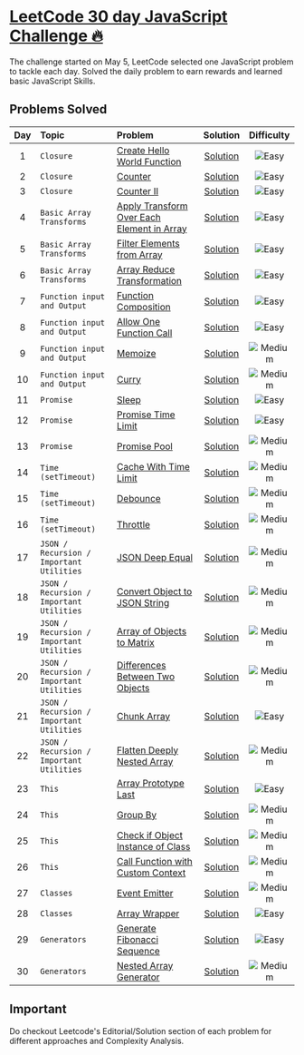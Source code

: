 # [LeetCode 30 day JavaScript Challenge 🔥](https://leetcode.com/discuss/study-guide/3458761/Final-Opportunity...30-Days-of-LC-JavaScript-Challenge)

The challenge started on May 5, LeetCode selected one JavaScript problem to tackle each day. Solved the daily problem to earn rewards and learned basic JavaScript Skills.

## Problems Solved

| Day | Topic |    Problem    | Solution | Difficulty |
|:----:| :----| :---------------- | :------: | :------: |
| 1   | 	`Closure`| [Create Hello World Function](2809-create-hello-world-function)        |   [Solution](2809-create-hello-world-function/2809-create-hello-world-function.js)   | <img src="https://img.shields.io/badge/Easy-brightgreen" alt="Easy" /> |
| 2 | 	`Closure` | [Counter](2732-counter) | [Solution](2732-counter/2732-counter.js) |<img src="https://img.shields.io/badge/Easy-brightgreen" alt="Easy" /> |
| 3 | 	`Closure` | [Counter II](2789-counter-ii) | [Solution](2789-counter-ii/2789-counter-ii.js) |<img src="https://img.shields.io/badge/Easy-brightgreen" alt="Easy" /> |
| 4 | ``Basic Array Transforms`` | [Apply Transform Over Each Element in Array](2747-apply-transform-over-each-element-in-array) | [Solution](2747-apply-transform-over-each-element-in-array/2747-apply-transform-over-each-element-in-array.js) |<img src="https://img.shields.io/badge/Easy-brightgreen" alt="Easy" /> |
| 5 | `Basic Array Transforms` | [Filter Elements from Array](2634-filter-elements-from-array) | [Solution](2634-filter-elements-from-array/2634-filter-elements-from-array.js) |<img src="https://img.shields.io/badge/Easy-brightgreen" alt="Easy" /> |
| 6 | `Basic Array Transforms` | [Array Reduce Transformation](2626-array-reduce-transformation) | [Solution](2626-array-reduce-transformation/2626-array-reduce-transformation.js) |<img src="https://img.shields.io/badge/Easy-brightgreen" alt="Easy" /> |
| 7 | `Function input and Output` | [Function Composition](2629-function-composition) | [Solution](2629-function-composition/2629-function-composition.js) |<img src="https://img.shields.io/badge/Easy-brightgreen" alt="Easy" /> |
| 8 | `Function input and Output` | [Allow One Function Call](2666-allow-one-function-call) | [Solution](2666-allow-one-function-call/2666-allow-one-function-call.js) |<img src="https://img.shields.io/badge/Easy-brightgreen" alt="Easy" /> |
| 9 | `Function input and Output` | [Memoize](2623-memoize) | [Solution](2623-memoize/2623-memoize.js) |<img src="https://img.shields.io/badge/Medium-FECC00" alt="Medium" /> |
| 10 | `Function input and Output` | [Curry](2632-curry) | [Solution](2632-curry/2632-curry.js) |<img src="https://img.shields.io/badge/Medium-FECC00" alt="Medium" /> |
| 11 | 	`Promise` | [Sleep](2621-sleep) | [Solution](2621-sleep/2621-sleep.js) |<img src="https://img.shields.io/badge/Easy-brightgreen" alt="Easy" /> |
| 12 | 	`Promise` | [Promise Time Limit](2637-promise-time-limit) | [Solution](2637-promise-time-limit/2637-promise-time-limit.js) |<img src="https://img.shields.io/badge/Easy-brightgreen" alt="Easy" /> |
| 13 | 	`Promise` | [Promise Pool](2636-promise-pool) | [Solution](2636-promise-pool/2636-promise-pool.js) |<img src="https://img.shields.io/badge/Medium-FECC00" alt="Medium" /> |
| 14 | 	`Time (setTimeout)` | [Cache With Time Limit](2622-cache-with-time-limit) | [Solution](2622-cache-with-time-limit/2622-cache-with-time-limit.js) |<img src="https://img.shields.io/badge/Medium-FECC00" alt="Medium" /> |
| 15 | 	`Time (setTimeout)`| [Debounce](2627-debounce) | [Solution](2627-debounce/2627-debounce.js) |<img src="https://img.shields.io/badge/Medium-FECC00" alt="Medium" /> |
| 16 | 	`Time (setTimeout)` | [Throttle](2676-throttle) | [Solution](2676-throttle/2676-throttle.js) |<img src="https://img.shields.io/badge/Medium-FECC00" alt="Medium" /> |
| 17 | `JSON / Recursion / Important Utilities` | [JSON Deep Equal](2628-json-deep-equal) | [Solution](2628-json-deep-equal/2628-json-deep-equal.js) |<img src="https://img.shields.io/badge/Medium-FECC00" alt="Medium" /> |
| 18 | `JSON / Recursion / Important Utilities`| [Convert Object to JSON String](2633-convert-object-to-json-string) | [Solution](2633-convert-object-to-json-string/2633-convert-object-to-json-string.js) |<img src="https://img.shields.io/badge/Medium-FECC00" alt="Medium" /> |
| 19 |`JSON / Recursion / Important Utilities`| [Array of Objects to Matrix](2675-array-of-objects-to-matrix) | [Solution](2675-array-of-objects-to-matrix/2675-array-of-objects-to-matrix.js) |<img src="https://img.shields.io/badge/Medium-FECC00" alt="Medium" /> |
| 20 | `JSON / Recursion / Important Utilities`|[Differences Between Two Objects](2700-differences-between-two-objects) | [Solution](2700-differences-between-two-objects/2700-differences-between-two-objects.js) |<img src="https://img.shields.io/badge/Medium-FECC00" alt="Medium" /> |
| 21 | `JSON / Recursion / Important Utilities`|[Chunk Array](2677-chunk-array) | [Solution](2677-chunk-array/2677-chunk-array.js) |<img src="https://img.shields.io/badge/Easy-brightgreen" alt="Easy" /> |
| 22 | `JSON / Recursion / Important Utilities`|[Flatten Deeply Nested Array](2625-flatten-deeply-nested-array) | [Solution](2625-flatten-deeply-nested-array/2625-flatten-deeply-nested-array.js) |<img src="https://img.shields.io/badge/Medium-FECC00" alt="Medium" /> |
| 23 |`This`|  [Array Prototype Last](2619-array-prototype-last) | [Solution](2619-array-prototype-last/2619-array-prototype-last.js) |<img src="https://img.shields.io/badge/Easy-brightgreen" alt="Easy" /> |
| 24 |`This`| [Group By](2631-group-by) | [Solution](2631-group-by/2631-group-by.js) |<img src="https://img.shields.io/badge/Medium-FECC00" alt="Medium" /> |
| 25 |`This`| [Check if Object Instance of Class](2618-check-if-object-instance-of-class) | [Solution](2618-check-if-object-instance-of-class/2618-check-if-object-instance-of-class.js) |<img src="https://img.shields.io/badge/Medium-FECC00" alt="Medium" /> |
| 26 |`This`| [Call Function with Custom Context](2693-call-function-with-custom-context) | [Solution](2693-call-function-with-custom-context/2693-call-function-with-custom-context.js) |<img src="https://img.shields.io/badge/Medium-FECC00" alt="Medium" /> |
| 27 |`Classes`| [Event Emitter](2694-event-emitter) | [Solution](2694-event-emitter/2694-event-emitter.js) |<img src="https://img.shields.io/badge/Medium-FECC00" alt="Medium" /> |
| 28 | `Classes`|[Array Wrapper](2695-array-wrapper) | [Solution](2695-array-wrapper/2695-array-wrapper.js) |<img src="https://img.shields.io/badge/Easy-brightgreen" alt="Easy" /> |
| 29 |	`Generators`| [Generate Fibonacci Sequence](2648-generate-fibonacci-sequence) | [Solution](2648-generate-fibonacci-sequence/2648-generate-fibonacci-sequence.js) |<img src="https://img.shields.io/badge/Easy-brightgreen" alt="Easy" /> |
| 30 |`Generators`| [Nested Array Generator](2649-nested-array-generator) | [Solution](2649-nested-array-generator/2649-nested-array-generator.js) |<img src="https://img.shields.io/badge/Medium-FECC00" alt="Medium" /> |

## Important
Do checkout Leetcode's Editorial/Solution section of each problem for different approaches and Complexity Analysis.

